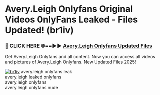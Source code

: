 # Avery.Leigh Onlyfans Original Videos 0nlyFans Leaked - Files Updated! (br1iv)

<h3>🔴 CLICK HERE 🌐==►► <a href="https://tinyurl.com/3hn5wdd3" rel="nofollow">Avery.Leigh Onlyfans Updated Files</a></h3>

Get Avery.Leigh Onlyfans and all content. Now you can access all videos and pictures of Avery.Leigh Onlyfans. New Updated Files 2025!

[![br1iv](https://i.imgur.com/4HnBqBT.gif)](https://tinyurl.com/3hn5wdd3)
avery.leigh onlyfans leak<br>
avery.leigh leaked onlyfans<br>
avery.leigh onlyfans<br>
avery.leigh onlyfans nude